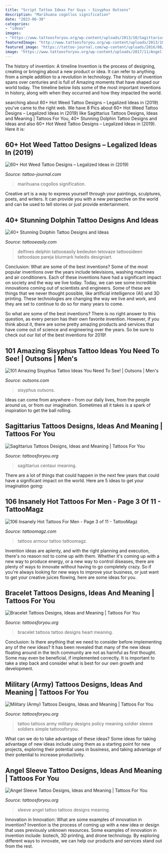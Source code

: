 ```yaml
---
title: "Script Tattoo Ideas For Guys ~ Sisyphus Outsons"
description: "Marihuana cogollos signification"
date: "2023-06-30"
categories:
- "ideas"
images:
- "https://www.tattoosforyou.org/wp-content/uploads/2013/10/Sagittarius-Tattoos-Pictures-768x1024.jpg"
featuredImage: "http://www.tattoosforyou.org/wp-content/uploads/2013/10/US-Army-Tattoo-Designs-769x1024.jpg"
featured_image: "https://tattoo-journal.com/wp-content/uploads/2016/08/Weed-Tattoo_-3-650x650.jpg"
image: "https://www.tattoosforyou.org/wp-content/uploads/2017/11/Angel-Sleeve-Tattoos.jpg"
---
```



The history of invention: A timeline
Invention is the process of designing, creating or bringing about a new product or idea. It can refer to anything from a simple addition to a revolution in technology. The history of invention spans over centuries and is full of Amazing moments that have shaped our world today. 
The timeline below lists some of the most important inventions in history, along with when they occurred and how they impacted the world.

	

		
searching about 60+ Hot Weed Tattoo Designs – Legalized Ideas in (2019) you've came to the right web. We have 8 Pics about 60+ Hot Weed Tattoo Designs – Legalized Ideas in (2019) like Sagittarius Tattoos Designs, Ideas and Meaning | Tattoos For You, 40+ Stunning Dolphin Tattoo Designs and Ideas and also 60+ Hot Weed Tattoo Designs – Legalized Ideas in (2019). Here it is:
		
    
## 60+ Hot Weed Tattoo Designs – Legalized Ideas In (2019)

<img loading=lazy src="https://tattoo-journal.com/wp-content/uploads/2016/08/Weed-Tattoo_-3-650x650.jpg" onerror="this.onerror=null;this.src='https://tse4.mm.bing.net/th?id=OIP.gAQlTPfrUlMzhTxs3BjXoAHaHa&amp;pid=15.1';" alt="60+ Hot Weed Tattoo Designs – Legalized Ideas in (2019)">

_Source: tattoo-journal.com_

>marihuana cogollos signification. 

	

Creative art is a way to express yourself through your paintings, sculptures, poets, and writers. It can provide you with a new perspective on the world and can be used to tell stories or just provide entertainment.

    
## 40+ Stunning Dolphin Tattoo Designs And Ideas

<img loading=lazy src="http://www.tattooeasily.com/wp-content/uploads/2013/05/Dolphin-tattoo-designs-3.jpg" onerror="this.onerror=null;this.src='https://tse1.mm.bing.net/th?id=OIP.IXSBLLFC07IkWOOT2bUCsgHaKX&amp;pid=15.1';" alt="40+ Stunning Dolphin Tattoo Designs and Ideas">

_Source: tattooeasily.com_

>delfines delphin tattooeasily bedeuten tetovaze tattoosideen tattoodaze pareja blurmark heledis designiart. 

	

Conclusion: What are some of the best inventions?
Some of the most popular inventions over the years include televisions, washing machines and air conditioners. Each of these inventions have had a significant impact on society and the way we live today. 
Today, we can see some incredible innovations coming out of scientists and engineers. Some of these are things that we never thought possible, like artificial intelligence (AI) and 3D printing. These technologies are changing the way we live and work, and they are set to continue to do so for many years to come. 

So what are some of the best inventions? There is no right answer to this question, as every person has their own favorite invention. However, if you think about it, there are some pretty amazing products and services that have come out of science and engineering over the years. So be sure to check out our list of the best inventions for 2019!

    
## 101 Amazing Sisyphus Tattoo Ideas You Need To See! | Outsons | Men&#039;s

<img loading=lazy src="https://outsons.com/wp-content/uploads/2021/04/2019-11-20-23.58.57-2181419889859162625_sisyphustattoo.jpg" onerror="this.onerror=null;this.src='https://tse2.mm.bing.net/th?id=OIP.Z_iHwaRZGUuAYZaccPecGQHaJD&amp;pid=15.1';" alt="101 Amazing Sisyphus Tattoo Ideas You Need To See! | Outsons | Men&#039;s">

_Source: outsons.com_

>sisyphus outsons. 

	

Ideas can come from anywhere – from our daily lives, from the people around us, or from our imagination. Sometimes all it takes is a spark of inspiration to get the ball rolling.

    
## Sagittarius Tattoos Designs, Ideas And Meaning | Tattoos For You

<img loading=lazy src="https://www.tattoosforyou.org/wp-content/uploads/2013/10/Sagittarius-Tattoos-Pictures-768x1024.jpg" onerror="this.onerror=null;this.src='https://tse3.mm.bing.net/th?id=OIP.t8fNppTPnn3DK1r9jsIbCQHaJ4&amp;pid=15.1';" alt="Sagittarius Tattoos Designs, Ideas and Meaning | Tattoos For You">

_Source: tattoosforyou.org_

>sagittarius centaur meaning. 

	

There are a lot of things that could happen in the next few years that could have a significant impact on the world. Here are 5 ideas to get your imagination going: 

    
## 106 Insanely Hot Tattoos For Men - Page 3 Of 11 - TattooMagz

<img loading=lazy src="http://tattoomagz.com/wp-content/uploads/armour-tattoos-for-men.jpg" onerror="this.onerror=null;this.src='https://tse3.mm.bing.net/th?id=OIP.QrbeRbragtcp4NIU81IrmQAAAA&amp;pid=15.1';" alt="106 Insanely Hot Tattoos For Men - Page 3 of 11 - TattooMagz">

_Source: tattoomagz.com_

>tattoos armour tattoo tattoomagz. 

	

Invention ideas are aplenty, and with the right planning and execution, there's no reason not to come up with them. Whether it's coming up with a new way to produce energy, or a new way to control diseases, there are plenty of ways to innovate without having to go completely crazy. So if you're always looking for new ways to improve your business, or just want to get your creative juices flowing, here are some ideas for you.

    
## Bracelet Tattoos Designs, Ideas And Meaning | Tattoos For You

<img loading=lazy src="https://www.tattoosforyou.org/wp-content/uploads/2016/03/Heart-Bracelet-Tattoo.jpg" onerror="this.onerror=null;this.src='https://tse2.mm.bing.net/th?id=OIP.ptT5eeHNUQR-eGROyrPWOQHaJ3&amp;pid=15.1';" alt="Bracelet Tattoos Designs, Ideas and Meaning | Tattoos For You">

_Source: tattoosforyou.org_

>bracelet tattoos tattoo designs heart meaning. 

	

Conclusion: Is there anything that we need to consider before implementing any of the new ideas?
It has been revealed that many of the new ideas floating around in the tech community are not as harmful as first thought. Some may even be beneficial, if implemented correctly. It is important to take a step back and consider what is best for our own growth and development.

    
## Military (Army) Tattoos Designs, Ideas And Meaning | Tattoos For You

<img loading=lazy src="http://www.tattoosforyou.org/wp-content/uploads/2013/10/US-Army-Tattoo-Designs-769x1024.jpg" onerror="this.onerror=null;this.src='https://tse4.mm.bing.net/th?id=OIP.knRZP6WWleOpMJ7XZMFIagHaJ3&amp;pid=15.1';" alt="Military (Army) Tattoos Designs, Ideas and Meaning | Tattoos For You">

_Source: tattoosforyou.org_

>tattoo tattoos army military designs policy meaning soldier sleeve soldiers simple tattoosforyou. 

	

What can we do to take advantage of these ideas?
Some ideas for taking advantage of new ideas include using them as a starting point for new projects, exploring their potential uses in business, and taking advantage of their potential to increase productivity.

    
## Angel Sleeve Tattoo Designs, Ideas And Meaning | Tattoos For You

<img loading=lazy src="https://www.tattoosforyou.org/wp-content/uploads/2017/11/Angel-Sleeve-Tattoos.jpg" onerror="this.onerror=null;this.src='https://tse1.mm.bing.net/th?id=OIP.sMA8vxhnkOs29SSJQELtCwHaMl&amp;pid=15.1';" alt="Angel Sleeve Tattoo Designs, Ideas and Meaning | Tattoos For You">

_Source: tattoosforyou.org_

>sleeve angel tattoo tattoos designs meaning. 

	

Innovation in Innovation: What are some examples of innovation in invention?
Invention is the process of coming up with a new idea or design that uses previously unknown resources. Some examples of innovation in invention include: biotech, 3D printing, and drone technology. By exploring different ways to innovate, we can help our products and services stand out from the rest.

